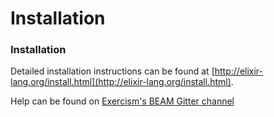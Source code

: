 # Installation

### Installation

Detailed installation instructions can be found at [http://elixir-lang.org/install.html](http://elixir-lang.org/install.html).

Help can be found on [Exercism's BEAM Gitter channel](https://gitter.im/exercism/xerlang)